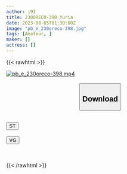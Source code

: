 ```yaml
---
author: j91
title: 230ORECO-398 Yuria
date: 2023-08-05T01:30:00Z
image: "pb_e_230oreco-398.jpg"
tags: [Amateur, ]
maker: []
actress: []
---
```



{{< rawhtml >}}

<div class="video" data-videoid="Kz2pdLX6LXF0yOO">
    <a href="javascript:;">
        <img src="https://my.j91.asia/posts/pb_e_230oreco-398/pb_e_230oreco-398.jpg" width="WIDTH" height="HEIGHT" alt="pb_e_230oreco-398.mp4" loading="lazy">
    </a>
</div>

<script type="text/javascript" src="https://j91.asia/asset/on-demand-st.js"></script>

<br>
  <link rel="stylesheet" href="https://j91.asia/asset/bs5.css">
  
  <center>
  <button class="btn btn-primary" type="button" data-bs-toggle="collapse" data-bs-target=".multi-collapse" aria-expanded="false" aria-controls="multiCollapseExample1 multiCollapseExample2"><h2>Download</h2></button></center>
</p>
<div class="row">
  <div class="col">
    <div class="collapse multi-collapse" id="multiCollapseExample1">
      <div class="card card-body">
	      	      <br>
<div class="buttons">  
<a href="https://streamtape.to/v/Kz2pdLX6LXF0yOO"><button class="btn-hover color-3"><i class="fa fa-download"></i> ST</button></a></div>
    </div>
  </div>
</div>
  <div class="col">
    <div class="collapse multi-collapse" id="multiCollapseExample2">
      <div class="card card-body">
	      <br>
<div class="buttons">
    <a href="https://vgembed.com/v/YWA8E9MPV2EGmMw"><button class="btn-hover color-9"><i class="fa fa-download"></i> VG</button></a></div>
<br><br>
      </div>
    </div>
  </div>
</div>

{{< /rawhtml >}}